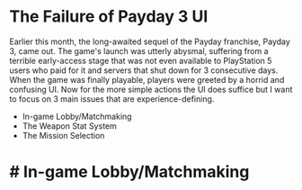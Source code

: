 # The Failure of Payday 3 UI

Earlier this month, the long-awaited sequel of the Payday franchise, Payday 3, came out. The game's launch was utterly abysmal, suffering from a terrible early-access stage that was not even available to PlayStation 5 users who paid for it and servers that shut down for 3 consecutive days. When the game was finally playable, players were greeted by a horrid and confusing UI. Now for the more simple actions the UI does suffice but I want to focus on 3 main issues that are experience-defining. 
  - In-game Lobby/Matchmaking
  - The Weapon Stat System
  - The Mission Selection

# # In-game Lobby/Matchmaking

